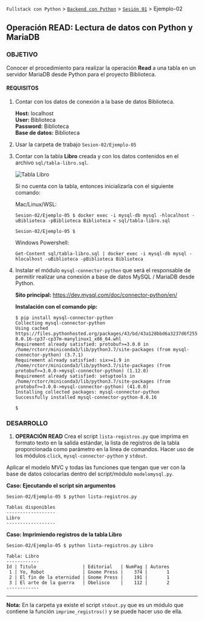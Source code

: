 `Fullstack con Python` > [`Backend con Python`](../../Readme.md) > [`Sesión 01`](../Readme.md) > Ejemplo-02
## Operación READ: Lectura de datos con Python y MariaDB

### OBJETIVO
Conocer el procedimiento para realizar la operación __Read__ a una tabla en un servidor MariaDB desde Python para el proyecto Biblioteca.

#### REQUISITOS
1. Contar con los datos de conexión a la base de datos Biblioteca.

   __Host:__ localhost <br />
   __User:__ Biblioteca <br />
   __Password:__ Biblioteca <br />
   __Base de datos:__ Biblioteca

1. Usar la carpeta de trabajo `Sesion-02/Ejemplo-05`

1. Contar con la tabla __Libro__ creada y con los datos contenidos en el archivo `sql/tabla-libro.sql`.

   ![Tabla Libro](assets/tabla-libro.jpg)

   Si no cuenta con la tabla, entonces inicializarla con el siguiente comando:
   
   Mac/Linux/WSL:
   ```console
   Sesion-02/Ejemplo-05 $ docker exec -i mysql-db mysql -hlocalhost -uBiblioteca -pBiblioteca Biblioteca < sql/tabla-libro.sql

   Sesion-02/Ejemplo-05 $
   ```
   
   Windows Powershell:
   ```console
   Get-Content sql/tabla-libro.sql | docker exec -i mysql-db mysql -hlocalhost -uBiblioteca -pBiblioteca Biblioteca
   ```

1. Instalar el módulo `mysql-connector-python` que será el responsable de permitir realizar una conexión a base de datos MySQL / MariaDB desde Python.

   __Sito principal:__
   https://dev.mysql.com/doc/connector-python/en/

   __Instalación con el comando pip:__
   ```console
   $ pip install mysql-connector-python
   Collecting mysql-connector-python
   Using cached https://files.pythonhosted.org/packages/43/bd/43a128bbd6a3237d6f255c7afaa9308430d5c90f8db8371276169722f037/mysql_connector_python-8.0.16-cp37-cp37m-manylinux1_x86_64.whl
   Requirement already satisfied: protobuf>=3.0.0 in /home/rctorr/miniconda3/lib/python3.7/site-packages (from mysql-connector-python) (3.7.1)
   Requirement already satisfied: six>=1.9 in /home/rctorr/miniconda3/lib/python3.7/site-packages (from protobuf>=3.0.0->mysql-connector-python) (1.12.0)
   Requirement already satisfied: setuptools in /home/rctorr/miniconda3/lib/python3.7/site-packages (from protobuf>=3.0.0->mysql-connector-python) (41.0.0)
   Installing collected packages: mysql-connector-python
   Successfully installed mysql-connector-python-8.0.16

   $
   ```

### DESARROLLO
 1. __OPERACIÓN READ__ Crea el script `lista-registros.py` que imprima en formato texto en la salida estándar, la lista de registros de la tabla proporcionada como parámetro en la línea de comandos. Hacer uso de los módulos `click`, `mysql-connector-python` y `stdout`.

 Aplicar el modelo MVC y todas las funciones que tengan que ver con la base de datos colocarlas dentro del script/módulo `modelomysql.py`.

   __Caso: Ejecutando el script sin argumentos__

   ```console
   Sesion-02/Ejemplo-05 $ python lista-registros.py

   Tablas disponibles
   ------------------
   Libro
   ------------------
   ```

   __Caso: Imprimiendo registros de la tabla Libro__

   ```console
   Sesion-02/Ejemplo-05 $ python lista-registros.py Libro

   Tabla: Libro
   ------------
   Id | Titulo                 | Editorial   | NumPag | Autores
    1 | Yo, Robot              | Gnome Press |    374 |       1
    2 | El fin de la eternidad | Gnome Press |    191 |       1
    3 | El arte de la guerra   | Obelisco    |    112 |       2
   ------------
   ```
   ***

__Nota:__ En la carpeta ya existe el script `stdout.py` que es un módulo que contiene la función `imprime_registros()` y se puede hacer uso de ella.
